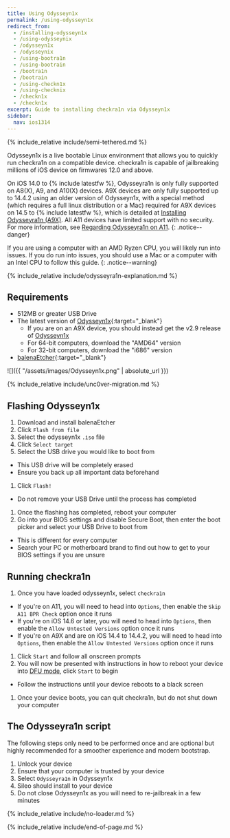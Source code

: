 ```yaml
---
title: Using Odysseyn1x
permalink: /using-odysseyn1x
redirect_from:
  - /installing-odysseyn1x
  - /using-odysseynix
  - /odysseyn1x
  - /odysseynix
  - /using-bootra1n
  - /using-bootrain
  - /bootra1n
  - /bootrain
  - /using-checkn1x
  - /using-checknix
  - /checkn1x
  - /checkn1x
excerpt: Guide to installing checkra1n via Odysseyn1x
sidebar:
  nav: ios1314
---
```


{% include_relative include/semi-tethered.md %}

Odysseyn1x is a live bootable Linux environment that allows you to quickly run checkra1n on a compatible device. checkra1n is capable of jailbreaking millions of iOS device on firmwares 12.0 and above.

On iOS 14.0 to {% include latestfw %}, Odysseyra1n is only fully supported on A8(X), A9, and A10(X) devices. A9X devices are only fully supported up to 14.4.2 using an older version of Odysseyn1x, with a special method (which requires a full linux distribution or a Mac) required for A9X devices on 14.5 to {% include latestfw %}, which is detailed at [Installing Odysseyra1n (A9X)](installing-odysseyra1n-a9x). All A11 devices have limited support with no security. For more information, see [Regarding Odysseyra1n on A11](information-regarding-a11).
{: .notice--danger}

If you are using a computer with an AMD Ryzen CPU, you will likely run into issues. If you do run into issues, you should use a Mac or a computer with an Intel CPU to follow this guide.
{: .notice--warning}

{% include_relative include/odysseyra1n-explanation.md %}

## Requirements

- 512MB or greater USB Drive
- The latest version of [Odysseyn1x](https://github.com/raspberryenvoie/odysseyn1x/releases){:target="_blank"}
    - If you are on an A9X device, you should instead get the v2.9 release of [Odysseyn1x](https://github.com/raspberryenvoie/odysseyn1x/releases/tag/v2.9)
    - For 64-bit computers, download the "AMD64" version
    - For 32-bit computers, download the "i686" version
- [balenaEtcher](https://www.balena.io/etcher/){:target="_blank"}

![]({{ "/assets/images/Odysseyn1x.png" | absolute_url }})

{% include_relative include/unc0ver-migration.md %}

## Flashing Odysseyn1x

1. Download and install balenaEtcher
1. Click `Flash from file`
1. Select the odysseyn1x `.iso` file
1. Click `Select target`
1. Select the USB drive you would like to boot from
  - This USB drive will be completely erased
  - Ensure you back up all important data beforehand
1. Click `Flash!`
  - Do not remove your USB Drive until the process has completed
1. Once the flashing has completed, reboot your computer
1. Go into your BIOS settings and disable Secure Boot, then enter the boot picker and select your USB Drive to boot from
  - This is different for every computer
  - Search your PC or motherboard brand to find out how to get to your BIOS settings if you are unsure

## Running checkra1n

1. Once you have loaded odysseyn1x, select `checkra1n`
  - If you're on A11, you will need to head into `Options`, then enable the `Skip A11 BPR Check` option once it runs
  - If you're on iOS 14.6 or later, you will need to head into `Options`, then enable the `Allow Untested Versions` option once it runs
  - If you're on A9X and are on iOS 14.4 to 14.4.2, you will need to head into `Options`, then enable the `Allow Untested Versions` option once it runs
1. Click `Start` and follow all onscreen prompts
1. You will now be presented with instructions in how to reboot your device into [DFU mode](faq#dfu_mode), click `Start` to begin
  - Follow the instructions until your device reboots to a black screen
1. Once your device boots, you can quit checkra1n, but do not shut down your computer

## The Odysseyra1n script

The following steps only need to be performed once and are optional but highly recommended for a smoother experience and modern bootstrap.

1. Unlock your device
1. Ensure that your computer is trusted by your device
1. Select `Odysseyra1n` in Odysseyn1x
1. Sileo should install to your device
1. Do not close Odysseyn1x as you will need to re-jailbreak in a few minutes

{% include_relative include/no-loader.md %}

{% include_relative include/end-of-page.md %}
